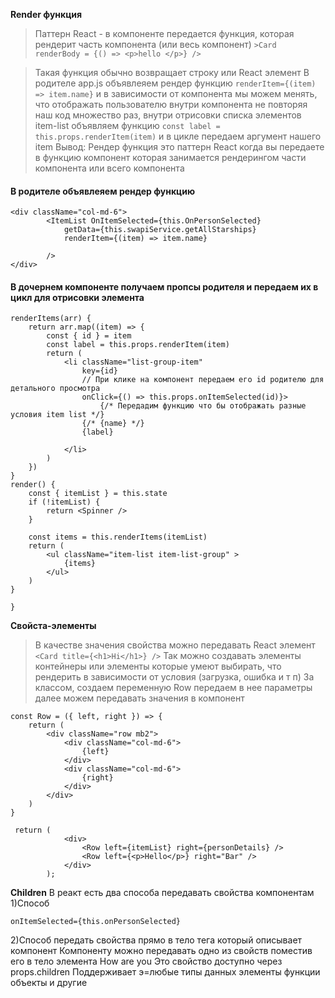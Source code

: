 **Render функция**
>Паттерн React - в компоненте передается функция, которая рендерит часть компонента (или весь компонент)
```` >Card renderBody = {() => <p>hello </p>} /> ````

>Такая функция обычно возвращает строку или React элемент
 В родителе app.js объявлеяем рендер функцию ````renderItem={(item) => item.name}```` и в зависимости от компонента мы можем менять, что отображать пользователю внутри компонента не повторяя наш код множество раз, внутри отрисовки списка элементов item-list объявляем функцию
 ```` const label = this.props.renderItem(item) ````
 и в цикле передаем аргумент нашего item
Вывод: Рендер функция это паттерн React когда вы передаете в функцию компонент которая занимается рендерингом части компонента или всего компонента

#### В родителе объявлеяем рендер функцию
```
<div className="col-md-6">
        <ItemList OnItemSelected={this.OnPersonSelected} 
            getData={this.swapiService.getAllStarships}
            renderItem={(item) => item.name}
              
        />
</div>
```
#### В дочернем компоненте получаем пропсы родителя и передаем их в цикл для отрисовки элемента
```
renderItems(arr) {
    return arr.map((item) => {
        const { id } = item
        const label = this.props.renderItem(item)
        return (
            <li className="list-group-item"
                key={id}
                // При клике на компонент передаем его id родителю для детального просмотра
                onClick={() => this.props.onItemSelected(id)}>
                    {/* Передадим функцию что бы отображать разные условия item list */}
                {/* {name} */}
                {label}

            </li>
        )
    })
}
render() {
    const { itemList } = this.state
    if (!itemList) {
        return <Spinner />
    }

    const items = this.renderItems(itemList)
    return (
        <ul className="item-list item-list-group" >
            {items}
        </ul>
    )
}

}
```

**Свойста-элементы**
> В качестве значения свойства можно передавать React элемент
````<Card title={<h1>Hi</h1>} />````
> Так можно создавать элементы контейнеры или элементы которые умеют выбирать, что рендерить в зависимости от условия (загрузка, ошибка и т п)
За классом, создаем переменную Row передаем в нее параметры
далее можем передавать значения в компонент
```
const Row = ({ left, right }) => {
    return (
        <div className="row mb2">
            <div className="col-md-6">
                {left}
            </div>
            <div className="col-md-6">
                {right}
            </div>
        </div>
    )
}
```

```
 return (
            <div>
                <Row left={itemList} right={personDetails} />
                <Row left={<p>Hello</p>} right="Bar" />
            </div>
        );
```

**Children**
В реакт есть два способа передавать свойства компонентам
1)Способ
```
onItemSelected={this.onPersonSelected}
```
2)Способ передать свойства прямо в тело тега который описывает компонент
Компоненту можно передавать одно из свойств поместив его в тело элемента
<Card> How are you</Card>
Это свойство доступно через props.children
Поддерживает э=любые типы данных элементы функции объекты и другие